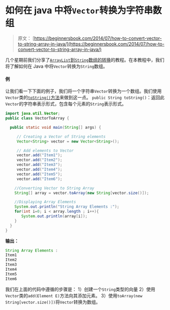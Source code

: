 # 如何在 java 中将`Vector`转换为字符串数组

> 原文： [https://beginnersbook.com/2014/07/how-to-convert-vector-to-string-array-in-java/](https://beginnersbook.com/2014/07/how-to-convert-vector-to-string-array-in-java/)

几个星期前我们分享了[`ArrayList`到`String`数组的转换](https://beginnersbook.com/2013/12/how-to-convert-arraylist-to-string-array-in-java/)的教程。在本教程中，我们将了解如何在 Java 中将`Vector`转换为`String`数组。

#### 例

让我们看一下下面的例子，我们将一个字符串`Vector`转换为一个数组。我们使用`Vector`类的[`toString()`方法](https://docs.oracle.com/javase/7/docs/api/java/util/Vector.html#toString())来做到这一点。
`public String toString()`：返回此`Vector`的字符串表示形式，包含每个元素的`String`表示形式。

```java
import java.util.Vector;
public class VectorToArray {

  public static void main(String[] args) {

     // Creating a Vector of String elements
     Vector<String> vector = new Vector<String>();

     // Add elements to Vector
     vector.add("Item1");
     vector.add("Item2");
     vector.add("Item3");
     vector.add("Item4");
     vector.add("Item5");
     vector.add("Item6");

    //Converting Vector to String Array
    String[] array = vector.toArray(new String[vector.size()]);

    //Displaying Array Elements
    System.out.println("String Array Elements :");
    for(int i=0; i < array.length ; i++){
       System.out.println(array[i]);
    }
  }
}
```

**输出：**

```java
String Array Elements :
Item1
Item2
Item3
Item4
Item5
Item6
```

我们在上面的代码中遵循的步骤是：
1）创建一个`String`类型的向量
2）使用`Vector`类的`add(Element E)`方法向其添加元素。
3）使用`toArray(new String[vector.size()])`将`Vector`转换为数组。